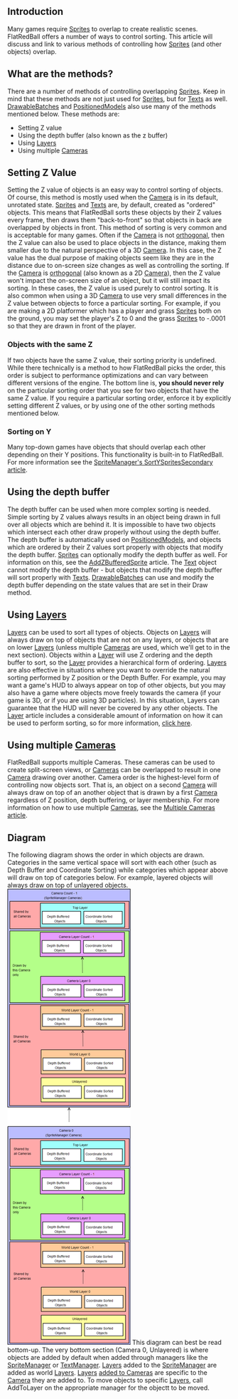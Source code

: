 ## Introduction

Many games require [Sprites](/frb/docs/index.php?title=Sprites&action=edit&redlink=1 "Sprites (page does not exist)") to overlap to create realistic scenes. FlatRedBall offers a number of ways to control sorting. This article will discuss and link to various methods of controlling how [Sprites](/frb/docs/index.php?title=Sprites&action=edit&redlink=1 "Sprites (page does not exist)") (and other objects) overlap.

## What are the methods?

There are a number of methods of controlling overlapping [Sprites](/frb/docs/index.php?title=Sprites&action=edit&redlink=1 "Sprites (page does not exist)"). Keep in mind that these methods are not just used for [Sprites](/frb/docs/index.php?title=Sprites&action=edit&redlink=1 "Sprites (page does not exist)"), but for [Texts](/frb/docs/index.php?title=Text "Text") as well. [DrawableBatches](/frb/docs/index.php?title=IDrawableBatch "IDrawableBatch") and [PositionedModels](/frb/docs/index.php?title=PositionedModel "PositionedModel") also use many of the methods mentioned below. These methods are:

-   Setting Z value
-   Using the depth buffer (also known as the z buffer)
-   Using [Layers](/frb/docs/index.php?title=Layer "Layer")
-   Using multiple [Cameras](/frb/docs/index.php?title=Camera "Camera")

## Setting Z Value

Setting the Z value of objects is an easy way to control sorting of objects. Of course, this method is mostly used when the [Camera](/frb/docs/index.php?title=Camera "Camera") is in its default, unrotated state. [Sprites](/frb/docs/index.php?title=Sprites&action=edit&redlink=1 "Sprites (page does not exist)") and [Texts](/frb/docs/index.php?title=Text "Text") are, by default, created as "ordered" objects. This means that FlatRedBall sorts these objects by their Z values every frame, then draws them "back-to-front" so that objects in back are overlapped by objects in front. This method of sorting is very common and is acceptable for many games. Often if the [Camera](/frb/docs/index.php?title=Camera "Camera") is not [orthogonal](/frb/docs/index.php?title=FlatRedBall.Camera.Orthogonal "FlatRedBall.Camera.Orthogonal"), then the Z value can also be used to place objects in the distance, making them smaller due to the natural perspective of a 3D [Camera](/frb/docs/index.php?title=Camera "Camera"). In this case, the Z value has the dual purpose of making objects seem like they are in the distance due to on-screen size changes as well as controlling the sorting. If the [Camera](/frb/docs/index.php?title=Camera "Camera") is [orthogonal](/frb/docs/index.php?title=FlatRedBall.Camera.Orthogonal "FlatRedBall.Camera.Orthogonal") (also known as a 2D [Camera](/frb/docs/index.php?title=Camera "Camera")), then the Z value won't impact the on-screen size of an object, but it will still impact its sorting. In these cases, the Z value is used purely to control sorting. It is also common when using a 3D [Camera](/frb/docs/index.php?title=Camera "Camera") to use very small differences in the Z value between objects to force a particular sorting. For example, if you are making a 2D platformer which has a player and grass [Sprites](/frb/docs/index.php?title=Sprite "Sprite") both on the ground, you may set the player's Z to 0 and the grass [Sprites](/frb/docs/index.php?title=Sprite "Sprite") to -.0001 so that they are drawn in front of the player.

### Objects with the same Z

If two objects have the same Z value, their sorting priority is undefined. While there technically is a method to how FlatRedBall picks the order, this order is subject to performance optimizations and can vary between different versions of the engine. The bottom line is, **you should never rely** on the particular sorting order that you see for two objects that have the same Z value. If you require a particular sorting order, enforce it by explicitly setting different Z values, or by using one of the other sorting methods mentioned below.

### Sorting on Y

Many top-down games have objects that should overlap each other depending on their Y positions. This functionality is built-in to FlatRedBall. For more information see the [SpriteManager's SortYSpritesSecondary article](/frb/docs/index.php?title=FlatRedBall.SpriteManager.SortYSpritesSecondary "FlatRedBall.SpriteManager.SortYSpritesSecondary").

## Using the depth buffer

The depth buffer can be used when more complex sorting is needed. Simple sorting by Z values always results in an object being drawn in full over all objects which are behind it. It is impossible to have two objects which intersect each other draw properly without using the depth buffer. The depth buffer is automatically used on [PositionedModels](/frb/docs/index.php?title=PositionedModel "PositionedModel"), and objects which are ordered by their Z values sort properly with objects that modify the depth buffer. [Sprites](/frb/docs/index.php?title=Sprite "Sprite") can optionally modify the depth buffer as well. For information on this, see the [AddZBufferedSprite](/frb/docs/index.php?title=FlatRedBall.SpriteManager.AddZBufferedSprite "FlatRedBall.SpriteManager.AddZBufferedSprite") article. The [Text](/frb/docs/index.php?title=Text "Text") object cannot modify the depth buffer - but objects that modify the depth buffer will sort properly with [Texts](/frb/docs/index.php?title=Text "Text"). [DrawableBatches](/frb/docs/index.php?title=IDrawableBatch "IDrawableBatch") can use and modify the depth buffer depending on the state values that are set in their Draw method.

## Using [Layers](/frb/docs/index.php?title=Layer "Layer")

[Layers](/frb/docs/index.php?title=Layer "Layer") can be used to sort all types of objects. Objects on [Layers](/frb/docs/index.php?title=Layer "Layer") will always draw on top of objects that are not on any layers, or objects that are on lower [Layers](/frb/docs/index.php?title=Layer "Layer") (unless multiple [Cameras](/frb/docs/index.php?title=Camera "Camera") are used, which we'll get to in the next section). Objects within a [Layer](/frb/docs/index.php?title=Layer "Layer") will use Z ordering and the depth buffer to sort, so the [Layer](/frb/docs/index.php?title=Layer "Layer") provides a hierarchical form of ordering. [Layers](/frb/docs/index.php?title=Layer "Layer") are also effective in situations where you want to override the natural sorting performed by Z position or the Depth Buffer. For example, you may want a game's HUD to always appear on top of other objects, but you may also have a game where objects move freely towards the camera (if your game is 3D, or if you are using 3D particles). In this situation, Layers can guarantee that the HUD will never be covered by any other objects. The [Layer](/frb/docs/index.php?title=Layer "Layer") article includes a considerable amount of information on how it can be used to perform sorting, so for more information, [click here](/frb/docs/index.php?title=Layer "Layer").

## Using multiple [Cameras](/frb/docs/index.php?title=Camera "Camera")

FlatRedBall supports multiple Cameras. These cameras can be used to create split-screen views, or [Cameras](/frb/docs/index.php?title=Camera "Camera") can be overlapped to result in one [Camera](/frb/docs/index.php?title=Camera "Camera") drawing over another. Camera order is the highest-level form of controlling now objects sort. That is, an object on a second [Camera](/frb/docs/index.php?title=Camera "Camera") will always draw on top of an another object that is drawn by a first [Camera](/frb/docs/index.php?title=Camera "Camera") regardless of Z position, depth buffering, or layer membership. For more information on how to use multiple [Cameras](/frb/docs/index.php?title=Camera "Camera"), see the [Multiple Cameras article](/frb/docs/index.php?title=FlatRedBall.Camera#Multiple_Cameras "FlatRedBall.Camera").

## Diagram

The following diagram shows the order in which objects are drawn. Categories in the same vertical space will sort with each other (such as Depth Buffer and Coordinate Sorting) while categories which appear above will draw on top of categories below. For example, layered objects will always draw on top of unlayered objects. ![SortingDiagram.png](/media/migrated_media-SortingDiagram.png) This diagram can best be read bottom-up. The very bottom section (Camera 0, Unlayered) is where objects are added by default when added through managers like the [SpriteManager](/frb/docs/index.php?title=FlatRedBall.SpriteManager "FlatRedBall.SpriteManager") or [TextManager](/frb/docs/index.php?title=FlatRedBall.TextManager&action=edit&redlink=1 "FlatRedBall.TextManager (page does not exist)"). [Layers](/frb/docs/index.php?title=FlatRedBall.Graphics.Layer "FlatRedBall.Graphics.Layer") added to the [SpriteManager](/frb/docs/index.php?title=FlatRedBall.SpriteManager "FlatRedBall.SpriteManager") are added as world [Layers](/frb/docs/index.php?title=FlatRedBall.Graphics.Layer "FlatRedBall.Graphics.Layer"). [Layers](/frb/docs/index.php?title=FlatRedBall.Graphics.Layer "FlatRedBall.Graphics.Layer") [added to Cameras](/frb/docs/index.php?title=FlatRedBall.Camera.AddLayer "FlatRedBall.Camera.AddLayer") are specific to the [Camera](/frb/docs/index.php?title=FlatRedBall.Camera "FlatRedBall.Camera") they are added to. To move objects to specific [Layers](/frb/docs/index.php?title=FlatRedBall.Graphics.Layer "FlatRedBall.Graphics.Layer"), call AddToLayer on the appropriate manager for the objectt to be moved.
